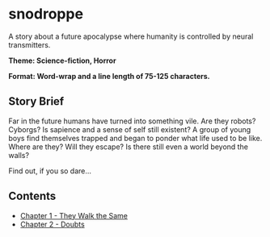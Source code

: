 # snodroppe
A story about a future apocalypse where humanity is controlled by neural transmitters.

__Theme: Science-fiction, Horror__

__Format: Word-wrap and a line length of 75-125 characters.__


## Story Brief

Far in the future humans have turned into something vile. Are they robots? Cyborgs? Is sapience and a sense of self still existent? A group of young boys find themselves trapped and began to ponder what life used to be like. Where are they? Will they escape? Is there still even a world beyond the walls?

Find out, if you so dare...

## Contents

- [Chapter 1 - They Walk the Same](ch1.md)
- [Chapter 2 - Doubts](ch2.md)

